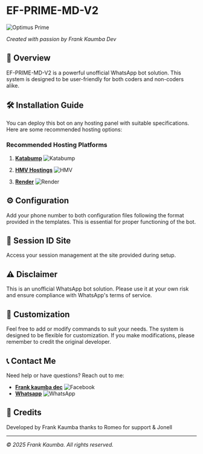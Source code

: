 # EF-PRIME-MD-V2

![Optimus Prime](https://api.placeholder.com/800/300?text=EF-PRIME-MD-V2)

*Created with passion by Frank Kaumba Dev*

## 🤖 Overview

EF-PRIME-MD-V2 is a powerful unofficial WhatsApp bot solution. This system is designed to be user-friendly for both coders and non-coders alike.

## 🛠️ Installation Guide

You can deploy this bot on any hosting panel with suitable specifications. Here are some recommended hosting options:

### Recommended Hosting Platforms

1. **[Katabump](https://dashboard.katabump.com)** ![Katabump](https://api.placeholder.com/16/16)  

2. **[HMV Hostings](https://dash.hmvhostings.com)** ![HMV](https://api.placeholder.com/16/16)  

3. **[Render](https://render.com)** ![Render](https://api.placeholder.com/16/16)

## ⚙️ Configuration

Add your phone number to both configuration files following the format provided in the templates. This is essential for proper functioning of the bot.

## 🔗 Session ID Site

Access your session management at the site provided during setup.

## ⚠️ Disclaimer

This is an unofficial WhatsApp bot solution. Please use it at your own risk and ensure compliance with WhatsApp's terms of service.

## 🔧 Customization

Feel free to add or modify commands to suit your needs. The system is designed to be flexible for customization. If you make modifications, please remember to credit the original developer.

## 📞 Contact Me

Need help or have questions? Reach out to me:

- **[Frank kaumba dec](https://www.facebook.com)** ![Facebook](https://api.placeholder.com/16/16)
- **[Whatsapp](https://whatsapp.com)** ![WhatsApp](https://api.placeholder.com/16/16)

## 📝 Credits

Developed by Frank Kaumba
thanks to Romeo for support & Jonell

---

*© 2025 Frank Kaumba. All rights reserved.*
